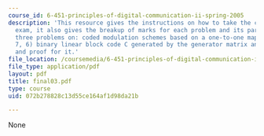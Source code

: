 ```yaml
---
course_id: 6-451-principles-of-digital-communication-ii-spring-2005
description: 'This resource gives the instructions on how to take the closed book
  exam, it also gives the breakup of marks for each problem and its parts. It cotains
  three problems on: coded modulation schemes based on a one-to-one mapping, the (16,
  7, 6) binary linear block code C generated by the generator matrix and various propositions
  and proof for it.'
file_location: /coursemedia/6-451-principles-of-digital-communication-ii-spring-2005/072b278828c13d55ce164af1d98da21b_final03.pdf
file_type: application/pdf
layout: pdf
title: final03.pdf
type: course
uid: 072b278828c13d55ce164af1d98da21b

---
```

None